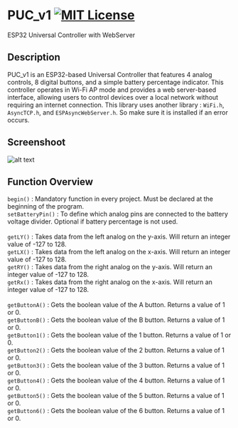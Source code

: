 # PUC_v1 [![MIT License](https://img.shields.io/badge/License-MIT-green.svg)](https://choosealicense.com/licenses/mit/)
ESP32 Universal Controller with WebServer

## Description
PUC_v1 is an ESP32-based Universal Controller that features 4 analog controls, 8 digital buttons, and a simple battery percentage indicator. This controller operates in Wi-Fi AP mode and provides a web server-based interface, allowing users to control devices over a local network without requiring an internet connection. This library uses another library : `WiFi.h`, `AsyncTCP.h`, and `ESPAsyncWebServer.h`. So make sure it is installed if an error occurs.

## Screenshoot
![alt text](https://github.com/PrasZ24/PUC_v1/blob/main/Screenshoot/image.png?raw=true)

## Function Overview
`begin()` : Mandatory function in every project. Must be declared at the beginning of the program.<br/>
`setBatteryPin()` : To define which analog pins are connected to the battery voltage divider. Optional if battery percentage is not used.<br/><br/>
`getLY()` : Takes data from the left analog on the y-axis. Will return an integer value of -127 to 128.<br/>
`getLX()` : Takes data from the left analog on the x-axis. Will return an integer value of -127 to 128.<br/>
`getRY()` : Takes data from the right analog on the y-axis. Will return an integer value of -127 to 128.<br/>
`getRx()` : Takes data from the right analog on the x-axis. Will return an integer value of -127 to 128.<br/><br/>
`getButtonA()` : Gets the boolean value of the A button. Returns a value of 1 or 0.<br/>
`getButtonB()` : Gets the boolean value of the B button. Returns a value of 1 or 0. <br/>
`getButton1()` : Gets the boolean value of the 1 button. Returns a value of 1 or 0. <br/>
`getButton2()` : Gets the boolean value of the 2 button. Returns a value of 1 or 0. <br/>
`getButton3()` : Gets the boolean value of the 3 button. Returns a value of 1 or 0. <br/>
`getButton4()` : Gets the boolean value of the 4 button. Returns a value of 1 or 0. <br/>
`getButton5()` : Gets the boolean value of the 5 button. Returns a value of 1 or 0. <br/>
`getButton6()` : Gets the boolean value of the 6 button. Returns a value of 1 or 0. <br/>



